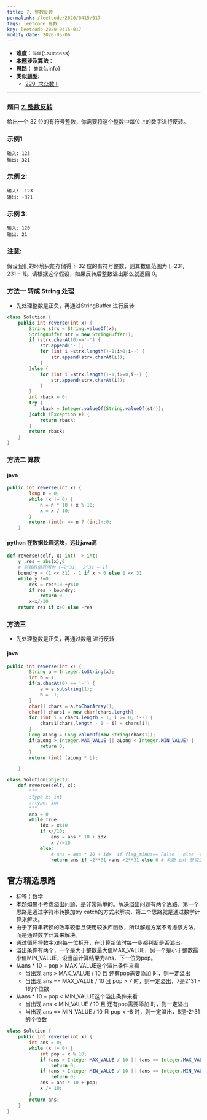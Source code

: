 ```yaml
---
title: 7. 整数反转
permalink: /leetcode/2020/0415/017
tags: leetcode 算数
key: leetcode-2020-0415-017
modify_date: 2020-05-06
---
```

- __难度__：`简单`{:.success}
- __本题涉及算法__：
- __思路__： `算数`{:.info}
- __类似题型__:
  - [229. 求众数 II](/leetcode/2020/0502/002/09)

---
### 题目 [7. 整数反转](https://leetcode-cn.com/problems/reverse-integer/)
给出一个 32 位的有符号整数，你需要将这个整数中每位上的数字进行反转。

### 示例1
```
输入: 123
输出: 321
```
### 示例 2:
```
输入: -123
输出: -321
```
### 示例 3:
```
输入: 120
输出: 21
```
### 注意:
假设我们的环境只能存储得下 32 位的有符号整数，则其数值范围为 [−231,  231 − 1]。请根据这个假设，如果反转后整数溢出那么就返回 0。

### 方法一 转成 String 处理
- 先处理整数是正负，再通过StringBuffer 进行反转

```java
class Solution {
    public int reverse(int x) {
        String strx = String.valueOf(x);
        StringBuffer str = new StringBuffer();
        if (strx.charAt(0)=='-') {
            str.append('-');
            for (int i =strx.length()-1;i>0;i--) {
                str.append(strx.charAt(i));
            }
        }else {
            for (int i =strx.length()-1;i>=0;i--) {
                str.append(strx.charAt(i));
            }
        }
        int rback = 0;
        try {
            rback = Integer.valueOf(String.valueOf(str));
        }catch (Exception e) {
            return rback;
        }
        return rback;
    }
}
```

### 方法二 算数
#### java
```java
public int reverse(int x) {
        long n = 0;
        while (x != 0) {
            n = n * 10 + x % 10;
            x = x / 10;
        }
        return (int)n == n ? (int)n:0;
    }
```

#### python 在数据处理这块，远比java高
```python
def reverse(self, x: int) -> int:
    y ,res = abs(x),0
    # 则其数值范围为 [−2^31,  2^31 − 1]
    boundry = (1 << 31) - 1 if x > 0 else 1 << 31
    while y !=0:
        res = res*10 +y%10
        if res > boundry:
            return 0
        x=x//10
    return res if x>0 else -res
```





### 方法三
- 先处理整数是正负，再通过数组 进行反转
#### java
```java
public int reverse(int x) {
        String a = Integer.toString(x);
        int b = 1;
        if(a.charAt(0) == '-') {
            a = a.substring(1);
            b = -1;
        }
        char[] chars = a.toCharArray();
        char[] chars1 = new char[chars.length];
        for (int i = chars.length - 1; i >= 0; i--) {
            chars1[chars.length - 1 - i] = chars[i];
        }
        Long aLong = Long.valueOf(new String(chars1));
        if(aLong > Integer.MAX_VALUE || aLong < Integer.MIN_VALUE) {
            return 0;
        }
        return (int) (aLong * b);

    }
```

```python
class Solution(object):
    def reverse(self, x):
        """
        :type x: int
        :rtype: int
        """
        ans = 0
        while True:
            idx = x%10
            if x//10:
                ans = ans * 10 + idx
                x //=10
            else:
                # ans = ans * 10 + idx  if flag_minus== False   else -(ans * 10 + idx) # 添加正负号
                return ans if -2**31 <ans <2**31 else 0 # 判断 int 是否溢出

```



## 官方精选思路
- 标签：数学
- 本题如果不考虑溢出问题，是非常简单的。解决溢出问题有两个思路，第一个思路是通过字符串转换加try catch的方式来解决，第二个思路就是通过数学计算来解决。
- 由于字符串转换的效率较低且使用较多库函数，所以解题方案不考虑该方法，而是通过数学计算来解决。
- 通过循环将数字x的每一位拆开，在计算新值时每一步都判断是否溢出。
- 溢出条件有两个，一个是大于整数最大值MAX_VALUE，另一个是小于整数最小值MIN_VALUE，设当前计算结果为ans，下一位为pop。
- 从ans * 10 + pop > MAX_VALUE这个溢出条件来看
   - 当出现 ans > MAX_VALUE / 10 且 还有pop需要添加 时，则一定溢出   
   - 当出现 ans == MAX_VALUE / 10 且 pop > 7 时，则一定溢出，7是2^31 - 1的个位数
- 从ans * 10 + pop < MIN_VALUE这个溢出条件来看
   - 当出现 ans < MIN_VALUE / 10 且 还有pop需要添加 时，则一定溢出    
   - 当出现 ans == MIN_VALUE / 10 且 pop < -8 时，则一定溢出，8是-2^31的个位数

```java
class Solution {
    public int reverse(int x) {
        int ans = 0;
        while (x != 0) {
            int pop = x % 10;
            if (ans > Integer.MAX_VALUE / 10 || (ans == Integer.MAX_VALUE / 10 && pop > 7))
                return 0;
            if (ans < Integer.MIN_VALUE / 10 || (ans == Integer.MIN_VALUE / 10 && pop < -8))
                return 0;
            ans = ans * 10 + pop;
            x /= 10;
        }
        return ans;
    }
}
```
